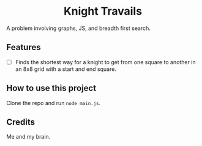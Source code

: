<h1 align="center">Knight Travails</h1>
A problem involving graphs, JS, and breadth first search.

Features
--------
- [ ] Finds the shortest way for a knight to get from one square to another in an 8x8 grid with a start and end square.

How to use this project
-----------------------
Clone the repo and run `node main.js`.

Credits
-------
Me and my brain.
